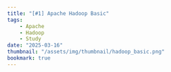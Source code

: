 ```yaml
---
title: "[#1] Apache Hadoop Basic"
tags:
    - Apache
    - Hadoop
    - Study
date: "2025-03-16"
thumbnail: "/assets/img/thumbnail/hadoop_basic.png"
bookmark: true
---
```

